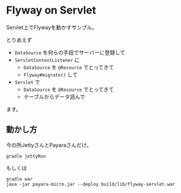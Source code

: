 Flyway on Servlet
========================================

Servlet上でFlywayを動かすサンプル。

とりあえず

- `DataSource` を何らの手段でサーバーに登録して
- `ServletContextListener` に
  - `DataSource` を `@Resource` でとってきて
  - `Flyway#migrate()` して
- `Servlet` で
  - `DataSource` を `@Resource` でとってきて
  - テーブルからデータ読んで

ます。


## 動かし方

今の所JettyさんとPayaraさんだけ。

```
gradle jettyRun
```

もしくは

```
gradle war
java -jar payara-micro.jar --deploy build/lib/flyway-servlet.war
```

